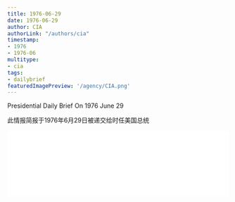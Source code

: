 ```yaml
---
title: 1976-06-29
date: 1976-06-29
author: CIA 
authorLink: "/authors/cia"
timestamp: 
- 1976
- 1976-06
multitype: 
- cia
tags: 
- dailybrief
featuredImagePreview: '/agency/CIA.png'
---
```



Presidential Daily Brief On 1976 June 29

此情报简报于1976年6月29日被递交给时任美国总统

<!--more-->





<div id="over" style="width:100%; overflow:hidden"> <iframe id="sFrame" name="sFrame" frameborder="no" border="0"  allowfullscreen marginwidth="0" scrolling="no" src = " /CIA/1976-06-29.html "  style = " position:absulute; width: 806px; top: 300;" > </iframe> </div>
